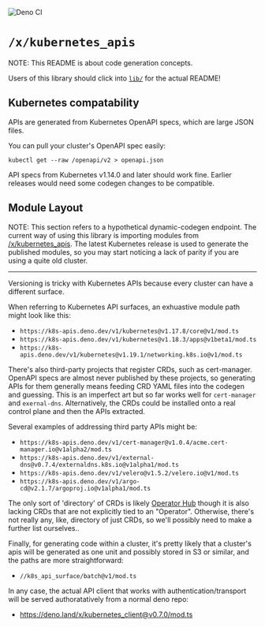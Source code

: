![Deno CI](https://github.com/danopia/deno-kubernetes_apis/workflows/CI/badge.svg?branch=main)

# `/x/kubernetes_apis`

NOTE: This README is about code generation concepts.

Users of this library should click into [`lib/`](./lib) for the actual README!

## Kubernetes compatability

APIs are generated from Kubernetes OpenAPI specs, which are large JSON files.

You can pull your cluster's OpenAPI spec easily:

`kubectl get --raw /openapi/v2 > openapi.json`

API specs from Kubernetes v1.14.0 and later should work fine.
Earlier releases would need some codegen changes to be compatible.

## Module Layout

NOTE: This section refers to a hypothetical dynamic-codegen endpoint.
The current way of using this library is importing modules from
[/x/kubernetes_apis](https://deno.land/x/kubernetes_apis).
The latest Kubernetes release is used to generate the published modules,
so you may start noticing a lack of parity if you are using a quite old cluster.

---

Versioning is tricky with Kubernetes APIs because every cluster can have a different surface.

When referring to Kubernetes API surfaces, an exhuastive module path might look like this:

* `https://k8s-apis.deno.dev/v1/kubernetes@v1.17.8/core@v1/mod.ts`
* `https://k8s-apis.deno.dev/v1/kubernetes@v1.18.3/apps@v1beta1/mod.ts`
* `https://k8s-apis.deno.dev/v1/kubernetes@v1.19.1/networking.k8s.io@v1/mod.ts`

There's also third-party projects that register CRDs, such as cert-manager.
OpenAPI specs are almost never published by these projects,
so generating APIs for them generally means feeding CRD YAML files into the codegen and guessing.
This is an imperfect art but so far works well for `cert-manager` and `exernal-dns`.
Alternatively, the CRDs could be installed onto a real control plane and then the APIs extracted.

Several examples of addressing third party APIs might be:

* `https://k8s-apis.deno.dev/v1/cert-manager@v1.0.4/acme.cert-manager.io@v1alpha2/mod.ts`
* `https://k8s-apis.deno.dev/v1/external-dns@v0.7.4/externaldns.k8s.io@v1alpha1/mod.ts`
* `https://k8s-apis.deno.dev/v1/velero@v1.5.2/velero.io@v1/mod.ts`
* `https://k8s-apis.deno.dev/v1/argo-cd@v2.1.7/argoproj.io@v1alpha1/mod.ts`

The only sort of 'directory' of CRDs is likely [Operator Hub](https://operatorhub.io/)
though it is also lacking CRDs that are not explicitly tied to an "Operator".
Otherwise, there's not really any, like, directory of just CRDs,
so we'll possibly need to make a further list ourselves..

Finally, for generating code within a cluster, it's pretty likely that a cluster's apis
will be generated as one unit and possibly stored in S3 or similar, and the paths are more straightforward:

* `//k8s_api_surface/batch@v1/mod.ts`

In any case, the actual API client that works with authentication/transport
will be served authoratatively from a normal deno repo:

* https://deno.land/x/kubernetes_client@v0.7.0/mod.ts
